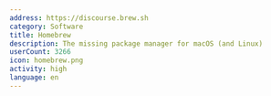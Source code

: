 ```yaml
---
address: https://discourse.brew.sh
category: Software
title: Homebrew
description: The missing package manager for macOS (and Linux)
userCount: 3266
icon: homebrew.png
activity: high
language: en
---
```

